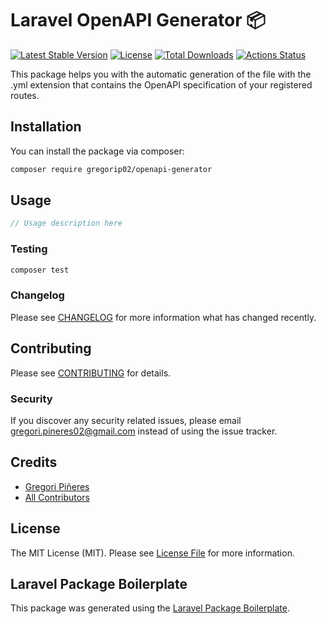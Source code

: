 # Laravel OpenAPI Generator 📦

[![Latest Stable Version](https://poser.pugx.org/gregorip02/openapi-generator/v)](//packagist.org/packages/gregorip02/openapi-generator)
[![License](https://poser.pugx.org/gregorip02/openapi-generator/license)](//packagist.org/packages/gregorip02/openapi-generator)
[![Total Downloads](https://poser.pugx.org/gregorip02/openapi-generator/downloads)](//packagist.org/packages/gregorip02/openapi-generator)
[![Actions Status](https://github.com/gregorip02/openapi-generator/workflows/tests/badge.svg)](https://github.com/gregorip02/openapi-generator/actions)

This package helps you with the automatic generation of the file with the .yml extension that contains the OpenAPI specification of your registered routes.

## Installation

You can install the package via composer:

```bash
composer require gregorip02/openapi-generator
```

## Usage

``` php
// Usage description here
```

### Testing

``` bash
composer test
```

### Changelog

Please see [CHANGELOG](CHANGELOG.md) for more information what has changed recently.

## Contributing

Please see [CONTRIBUTING](CONTRIBUTING.md) for details.

### Security

If you discover any security related issues, please email gregori.pineres02@gmail.com instead of using the issue tracker.

## Credits

- [Gregori Piñeres](https://github.com/gregorip02)
- [All Contributors](../../contributors)

## License

The MIT License (MIT). Please see [License File](LICENSE.md) for more information.

## Laravel Package Boilerplate

This package was generated using the [Laravel Package Boilerplate](https://laravelpackageboilerplate.com).
